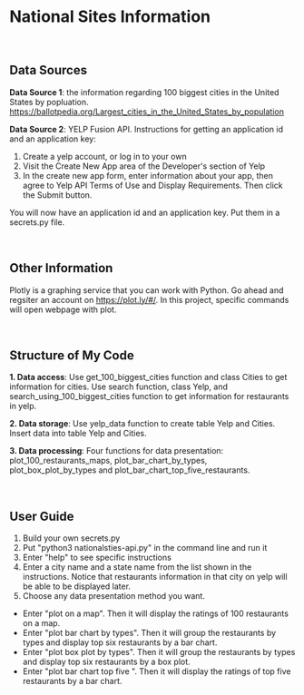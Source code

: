 # National Sites Information 

&nbsp;
## Data Sources

**Data Source 1**: the information regarding 100 biggest cities in the United States by popluation.
https://ballotpedia.org/Largest_cities_in_the_United_States_by_population

**Data Source 2**: YELP Fusion API. 
Instructions for getting an application id and an application key:

1. Create a yelp account, or log in to your own
2. Visit the Create New App area of the Developer's section of Yelp
3. In the create new app form, enter information about your app, then agree to Yelp API Terms of Use and Display Requirements. Then click the Submit button.
	
You will now have an application id and an application key. Put them in a secrets.py file. 

&nbsp;
## Other Information 

Plotly is a graphing service that you can work with Python. Go ahead and regsiter an account on https://plot.ly/#/. 	In this project, specific commands will open webpage with plot. 

&nbsp;
## Structure of My Code

**1. Data access**: Use get_100_biggest_cities function and class Cities to get information for cities. 
Use search function, class Yelp, and search_using_100_biggest_cities function to get information for restaurants in 	    yelp. 

**2. Data storage**: Use yelp_data function to create table Yelp and Cities. Insert data into table Yelp and Cities. 

**3. Data processing**: Four functions for data presentation: plot_100_restaurants_maps, plot_bar_chart_by_types, plot_box_plot_by_types and 	     plot_bar_chart_top_five_restaurants. 


&nbsp;
## User Guide

1. Build your own secrets.py 
2. Put "python3 nationalsties-api.py" in the command line and run it 
3. Enter "help" to see specific instructions
4. Enter a city name and a state name from the list shown in the instructions. Notice that restaurants information 	in that city on yelp will be able to be displayed later. 
5. Choose any data presentation method you want.
* Enter "plot on a map". Then it will display the ratings of 100 restaurants on a map.
* Enter "plot bar chart by types". Then it will group the restaurants by types and display top six restaurants by a bar chart.
* Enter "plot box plot by types". Then it will group the restaurants by types and display top six restaurants by a box plot.
* Enter "plot bar chart top five ". Then it will display the ratings of top five restaurants by a bar chart.
